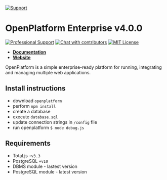 [![Support](https://www.totaljs.com/img/button-support.png?v=2)](https://www.totaljs.com/support/)

# OpenPlatform Enterprise v4.0.0

[![Professional Support](https://www.totaljs.com/img/badge-support.svg)](https://www.totaljs.com/support/) [![Chat with contributors](https://www.totaljs.com/img/badge-chat.svg)](https://messenger.totaljs.com) [![MIT License][license-image]][license-url]

- [__Documentation__](https://wiki.totaljs.com/openplatform/01-welcome/)
- [__Website__](https://www.totaljs.com/openplatform/)

OpenPlatform is a simple enterprise-ready platform for running, integrating and managing multiple web applications.

## Install instructions

- download `openplatform`
- perform `npm install`
- create a database
- execute `database.sql`
- update connection strings in `/config` file
- run openplatform `$ node debug.js`

## Requirements

- Total.js `+v3.3`
- PostgreSQL `+v10`
- DBMS module - lastest version
- PostgreSQL module - latest version

[license-image]: https://img.shields.io/badge/license-MIT-blue.svg?style=flat
[license-url]: license.txt